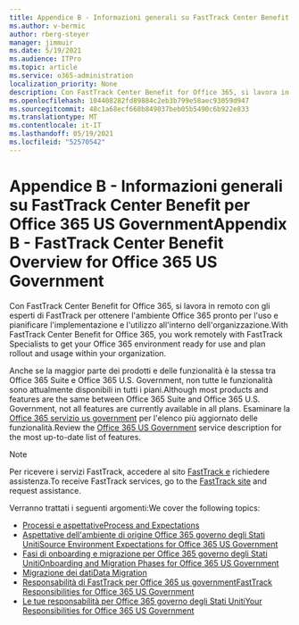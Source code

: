 ```yaml
---
title: Appendice B - Informazioni generali su FastTrack Center Benefit per Office 365 US Government
ms.author: v-bermic
author: rberg-steyer
manager: jimmuir
ms.date: 5/19/2021
ms.audience: ITPro
ms.topic: article
ms.service: o365-administration
localization_priority: None
description: Con FastTrack Center Benefit for Office 365, si lavora in remoto con gli esperti di FastTrack per ottenere l'ambiente Office 365 pronto per l'uso e pianificare l'implementazione e l'utilizzo all'interno dell'organizzazione.
ms.openlocfilehash: 104408282fd89884c2eb3b799e58aec93059d947
ms.sourcegitcommit: 48c1a68ecf668b849037beb05b5490c6b922e833
ms.translationtype: MT
ms.contentlocale: it-IT
ms.lasthandoff: 05/19/2021
ms.locfileid: "52570542"
---
```

# <a name="appendix-b---fasttrack-center-benefit-overview-for-office-365-us-government"></a><span data-ttu-id="8cd43-103">Appendice B - Informazioni generali su FastTrack Center Benefit per Office 365 US Government</span><span class="sxs-lookup"><span data-stu-id="8cd43-103">Appendix B - FastTrack Center Benefit Overview for Office 365 US Government</span></span>

<span data-ttu-id="8cd43-104">Con FastTrack Center Benefit for Office 365, si lavora in remoto con gli esperti di FastTrack per ottenere l'ambiente Office 365 pronto per l'uso e pianificare l'implementazione e l'utilizzo all'interno dell'organizzazione.</span><span class="sxs-lookup"><span data-stu-id="8cd43-104">With FastTrack Center Benefit for Office 365, you work remotely with FastTrack Specialists to get your Office 365 environment ready for use and plan rollout and usage within your organization.</span></span> 
  
<span data-ttu-id="8cd43-105">Anche se la maggior parte dei prodotti e delle funzionalità è la stessa tra Office 365 Suite e Office 365 U.S. Government, non tutte le funzionalità sono attualmente disponibili in tutti i piani.</span><span class="sxs-lookup"><span data-stu-id="8cd43-105">Although most products and features are the same between Office 365 Suite and Office 365 U.S. Government, not all features are currently available in all plans.</span></span> <span data-ttu-id="8cd43-106">Esaminare la [Office 365 servizio us government](https://aka.ms/aboutgovcloud) per l'elenco più aggiornato delle funzionalità.</span><span class="sxs-lookup"><span data-stu-id="8cd43-106">Review the [Office 365 US Government](https://aka.ms/aboutgovcloud) service description for the most up-to-date list of features.</span></span>

> [!NOTE]
> <span data-ttu-id="8cd43-107">Per ricevere i servizi FastTrack, accedere al sito [FastTrack e](https://go.microsoft.com/fwlink/?linkid=780698) richiedere assistenza.</span><span class="sxs-lookup"><span data-stu-id="8cd43-107">To receive FastTrack services, go to the [FastTrack site](https://go.microsoft.com/fwlink/?linkid=780698) and request assistance.</span></span>  

<span data-ttu-id="8cd43-108">Verranno trattati i seguenti argomenti:</span><span class="sxs-lookup"><span data-stu-id="8cd43-108">We cover the following topics:</span></span>
- [<span data-ttu-id="8cd43-109">Processi e aspettative</span><span class="sxs-lookup"><span data-stu-id="8cd43-109">Process and Expectations</span></span>](process-and-expectations.md) 
- [<span data-ttu-id="8cd43-110">Aspettative dell'ambiente di origine Office 365 governo degli Stati Uniti</span><span class="sxs-lookup"><span data-stu-id="8cd43-110">Source Environment Expectations for Office 365 US Government</span></span>](US-Gov-appendix-source-environment-expectations.md)   
- [<span data-ttu-id="8cd43-111">Fasi di onboarding e migrazione per Office 365 governo degli Stati Uniti</span><span class="sxs-lookup"><span data-stu-id="8cd43-111">Onboarding and Migration Phases for Office 365 US Government</span></span>](US-Gov-appendix-onboarding-and-migration.md)
- [<span data-ttu-id="8cd43-112">Migrazione dei dati</span><span class="sxs-lookup"><span data-stu-id="8cd43-112">Data Migration</span></span>](data-migration.md)    
- [<span data-ttu-id="8cd43-113">Responsabilità di FastTrack per Office 365 us government</span><span class="sxs-lookup"><span data-stu-id="8cd43-113">FastTrack Responsibilities for Office 365 US Government</span></span>](US-Gov-appendix-fasttrack-responsibilities.md)   
- [<span data-ttu-id="8cd43-114">Le tue responsabilità per Office 365 governo degli Stati Uniti</span><span class="sxs-lookup"><span data-stu-id="8cd43-114">Your Responsibilities for Office 365 US Government</span></span>](US-Gov-appendix-your-responsibilities.md)    

